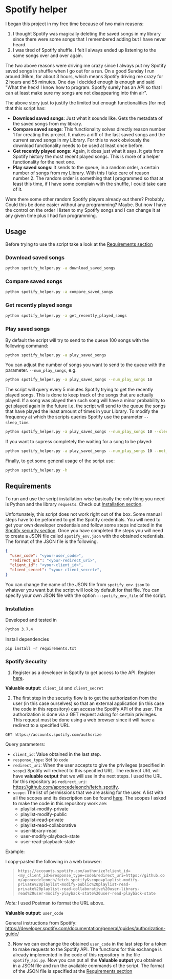 # Spotify helper

I began this project in my free time because of two main reasons:
1. I thought Spotify was magically deleting the saved songs in my library since there were some songs that I remembered adding but I have never heard.
2. I was tired of Spotify shuffle. I felt I always ended up listening to the same songs over and over again.

The two above reasons were driving me crazy since I always put my Spotify saved songs in shuffle when I go out for a run. On a good Sunday I run around  36km, for about 3 hours, which means Spotify driving me crazy for 2 hours and 55 minutes. One day I decided enough is enough and said "What the heck! I know how to program. Spotify surely has an API so that I can at least make sure my songs are not disappearing into thin air".

The above story just to justify the limited but enough functionalities (for me) that this script has:
- **Download saved songs**: Just what it sounds like. Gets the metadata of the saved songs from my library.
- **Compare saved songs**: This functionality solves directly reason number 1 for creating this project. It makes a diff of the last saved songs and the current saved songs in my Library. For this to work obviously the download functionality needs to be used at least once before.
- **Get recently played songs**: Again, it does just what it says. It gets from Spotify history the most recent played songs. This is more of a helper functionality for the next one.
- **Play saved songs**: It sends to the queue, in a random order, a certain number of songs from my Library. With this I take care of reason number 2. The random order is something that I programmed so that at least this time, if I have some complain with the shuffle, I could take care of it.

Were there some other random Spotify players already out there? Probably. Could this be done easier without any programming? Maybe. But now I have the control on the order I listen to my Spotify songs and I can change it at any given time plus I had fun programming.

## Usage

Before trying to use the script take a look at the [Requirements section](#requirements)

### Download saved songs

```sh
python spotify_helper.py -a download_saved_songs
```

### Compare saved songs

```sh
python spotify_helper.py -a compare_saved_songs
```

### Get recently played songs

```sh
python spotify_helper.py -a get_recently_played_songs
```

### Play saved songs

By default the script will try to send to the queue 100 songs with the following command:
```sh
python spotify_helper.py -a play_saved_songs
```

You can adjust the number of songs you want to send to the queue with the parameter. `--num_play_songs`, e.g.
```sh
python spotify_helper.py -a play_saved_songs --num_play_songs 10
```

The script will query every 5 minutes Spotify trying to get the recently played songs. This is done to keep track of the songs that are actually played. If a song was played then such song will have a minor probability to get played again in the future i.e. the script will send to the queue the songs that have played the least amount of times in your Library. To modify the frequency at which the scripts queries Spotify use the parameter `--sleep_time`.
```sh
python spotify_helper.py -a play_saved_songs --num_play_songs 10 --sleep_time 1
```

If you want to supress completely the waiting for a song to be played:
```sh
python spotify_helper.py -a play_saved_songs --num_play_songs 10 --not_wait_songs_to_play
```

Finally, to get some general usage of the script use:
```sh
python spotify_helper.py -h
```

## Requirements

To run and use the script installation-wise basically the only thing you need is Python and the library `requests`. Check out [Installation section](#installation).

Unfortunately, this script does not work right out of the box. Some manual steps have to be peformed to get the Spotify credentials. You will need to get your own developer credentials and follow some steps indicated in the [Spotify security section](#spotify-security). Once you have completed the steps you will need to create a JSON file called `spotify_env.json` with the obtained credentials. The format of the JSON file is the following.
```JSON
{
  "user_code": "<your-user_code>",
  "redirect_uri": "<your-redirect_uri>",
  "client_id": "<your-client_id>",
  "client_secret": "<your-client_secret>",
}
```

You can change the name of the JSON file from `spotify_env.json` to whatever you want but the script will look by default for that file. You can specify your own JSON file with the option `--spotify_env_file` of the script.

### Installation

Developed and tested in
```sh
Python 3.7.4
```

Install dependencies
```
pip install -r requirements.txt
```

### Spotify Security

1. Register as a developer in Spotify to get access to the API. Register [here](https://developer.spotify.com/dashboard/).

**Valuable output:** `client_id` and `client_secret`

2. The first step in the security flow is to get the authorization from the user (in this case ourselves) so that an external application (in this case the code in this repository) can access the Spotify API of the user. The authorization is done via a GET request asking for certain privileges. This request must be done using a web browser since it will have a redirect to a specified URL.

`GET https://accounts.spotify.com/authorize`

Query parameters:
- `client_id`: Value obtained in the last step.
- `response_type`: Set to `code`
- `redirect_uri`: When the user accepts to give the privileges (specified in `scope`) Spotify will redirect to this specified URL. The redirect URL will have **valuable output** that we will use in the next steps. I used the URL for this repository as `redirect_uri`: https://github.com/aponcedeleonch/fetch_spotify.
- `scope`: The list of permissions that we are asking for the user. A list with all the scopes and its description can be found [here](https://developer.spotify.com/documentation/general/guides/scopes/). The scopes I asked to make the code in this repository work are:
    - playlist-modify-private
    - playlist-modify-public
    - playlist-read-private
    - playlist-read-collaborative
    - user-library-read
    - user-modify-playback-state
    - user-read-playback-state

Example:

I copy-pasted the following in a web browser:

> ```https://accounts.spotify.com/authorize?client_id=<my_client_id>&response_type=code&redirect_uri=https://github.com/aponcedeleonch/fetch_spotify&scope=playlist-modify-private%20playlist-modify-public%20playlist-read-private%20playlist-read-collaborative%20user-library-read%20user-modify-playback-state%20user-read-playback-state```

*Note:* I used Postman to format the URL above.

**Valuable output:** `user_code`

General instructions from Spotify: https://developer.spotify.com/documentation/general/guides/authorization-guide/

3. Now we can exchange the obtained `user_code` in the last step for a token to make requests to the Spotify API. The functions for this exchange is already implemented in the code of this repository in the file `spotify_api.py`. Now you can put all the **Valuable output** you obtained in a JSON file and run the available commands of the script. The format of the JSON file is specified at the [Requirements section](#requirements)
